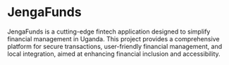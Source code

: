 # JengaFunds
JengaFunds is a cutting-edge fintech application designed to simplify financial management in Uganda. This project provides a comprehensive platform for secure transactions, user-friendly financial management, and local integration, aimed at enhancing financial inclusion and accessibility.
